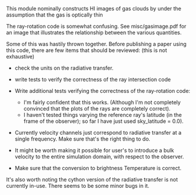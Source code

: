 This module nominally constructs HI images of gas clouds by under the assumption
that the gas is optically thin

The ray-rotation code is somewhat confusing. See misc/gasimage.pdf for an image that illustrates the relationship between the various quantities.


Some of this was hastily thrown together. Before publishing a paper
using this code, there are few items that should be reviewed: (this is not exhaustive)

- check the units on the radiative transfer.

- write tests to verify the correctness of the ray intersection code

- Write additional tests verifying the correctness of the ray-rotation code:

    - I'm fairly confident that this works. (Although I'm not completely
      convinced that the plots of the rays are completely correct).
    - I haven't tested things varying the reference ray's latitude (in the
      frame of the observer); so far I have just used sky_latitude = 0.0).

- Currently velocity channels just correspond to radiative transfer at
  a single frequency. Make sure that's the right thing to do.

- It might be worth making it possible for user's to introduce a bulk velocity
  to the entire simulation domain, with respect to the observer.

- Make sure that the conversion to brightness Temperature is correct.


It's also worth noting the cython version of the radiative transfer is not currently in-use. There seems to be some minor bugs in it.
